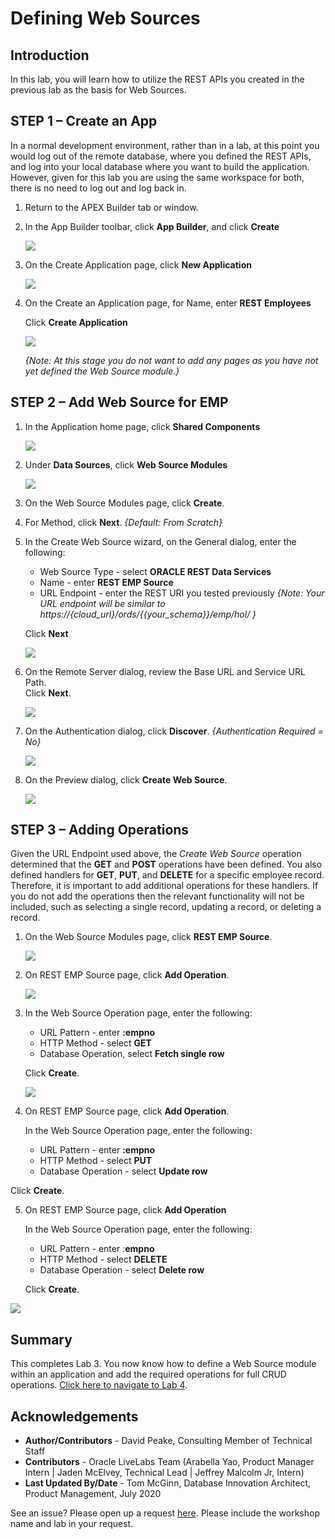 # Defining Web Sources

## Introduction
In this lab, you will learn how to utilize the REST APIs you created in the previous lab as the basis for Web Sources.

## **STEP 1** – Create an App  
In a normal development environment, rather than in a lab, at this point you would log out of the remote database, where you defined the REST APIs, and log into your local database where you want to build the application. However, given for this lab you are using the same workspace for both, there is no need to log out and log back in.

1. Return to the APEX Builder tab or window.
2. In the App Builder toolbar, click **App Builder**, and click **Create**  

    ![](images/go-create.png " ")

3. On the Create Application page, click **New Application**  

    ![](images/new-app.png " ")

4. On the Create an Application page, for Name, enter **REST Employees**

    Click **Create Application**

    ![](images/create-app.png " ")

    *{Note: At this stage you do not want to add any pages as you have not yet defined the Web Source module.}*

## **STEP 2** – Add Web Source for EMP

1. In the Application home page, click **Shared Components**  

    ![](images/go-shared.png " ")

2. Under **Data Sources**, click **Web Source Modules**  

    ![](images/go-web-source.png " ")

3. On the Web Source Modules page, click **Create**.
4. For Method, click **Next**. *{Default: From Scratch}*
5. In the Create Web Source wizard, on the General dialog, enter the following:
    - Web Source Type - select **ORACLE REST Data Services**
    - Name - enter **REST EMP Source**
    - URL Endpoint - enter the REST URI you tested previously
    *{Note: Your URL endpoint will be similar to https://{cloud\_url}/ords/{{your_schema}}/emp/hol/ }*

    Click **Next**

    ![](images/set-url.png " ")

6. On the Remote Server dialog, review the Base URL and Service URL Path.   
    Click **Next**.

    ![](images/review-urls.png " ")

7. On the Authentication dialog, click **Discover**.
*{Authentication Required = No}*

    ![](images/discover.png " ")

8. On the Preview dialog, click **Create Web Source**.

    ![](images/create-web-source.png " ")

## **STEP 3** – Adding Operations
Given the URL Endpoint used above, the _Create Web Source_ operation determined that the **GET** and **POST** operations have been defined. You also defined handlers for **GET**, **PUT**, and **DELETE** for a specific employee record. Therefore, it is important to add additional operations for these handlers. If you do not add the operations then the relevant functionality will not be included, such as selecting a single record, updating a record, or deleting a record.

1. On the Web Source Modules page, click **REST EMP Source**.

    ![](images/edit-web-source.png " ")

2. On REST EMP Source page, click **Add Operation**.

    ![](images/add-operation.png " ")

3. In the Web Source Operation page, enter the following:
    - URL Pattern - enter **:empno**
    - HTTP Method - select **GET**
    - Database Operation, select **Fetch single row**

    Click **Create**.

    ![](images/add-get.png " ")

4. On REST EMP Source page, click **Add Operation**.

    In the Web Source Operation page, enter the following:
    - URL Pattern - enter **:empno**
    - HTTP Method - select **PUT**
    - Database Operation - select **Update row**

  Click **Create**.

5. On REST EMP Source page, click **Add Operation**

    In the Web Source Operation page, enter the following:
     - URL Pattern - enter :**empno**
     - HTTP Method - select **DELETE**
     - Database Operation - select **Delete row**

   Click **Create**.

![](images/all-operations.png " ")


## **Summary**
This completes Lab 3. You now know how to define a Web Source module within an application and add the required operations for full CRUD operations. [Click here to navigate to Lab 4](?lab=lab-4-creating-pages).

## **Acknowledgements**

 - **Author/Contributors** -  David Peake, Consulting Member of Technical Staff
 - **Contributors** - Oracle LiveLabs Team (Arabella Yao, Product Manager Intern | Jaden McElvey, Technical Lead | Jeffrey Malcolm Jr, Intern)
 - **Last Updated By/Date** - Tom McGinn, Database Innovation Architect, Product Management, July 2020

See an issue? Please open up a request [here](https://github.com/oracle/learning-library/issues). Please include the workshop name and lab in your request.

